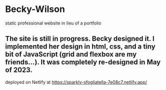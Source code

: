 # Becky-Wilson
static professional website in lieu of a portfolio

## The site is still in progress. Becky designed it. I implemented her design in html, css, and a tiny bit of JavaScript (grid and flexbox are my friends...). It was completely re-designed in May of 2023.

deployed on Netlify at https://sparkly-sfogliatella-7e08c7.netlify.app/
